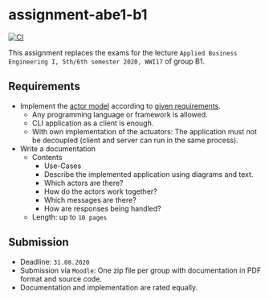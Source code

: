 # assignment-abe1-b1

[![CI](https://github.com/DHBW-VS-WI17B/assignment-abe1-b1/workflows/CI/badge.svg?branch=master)](https://github.com/DHBW-VS-WI17B/assignment-abe1-b1/actions?query=workflow%3ACI)

This assignment replaces the exams for the lecture `Applied Business Engineering I, 5th/6th semester 2020, WWI17` of group B1. 

## Requirements

- Implement the [actor model](https://en.wikipedia.org/wiki/Actor_model) according to [given requirements](docs/assignment.pdf).
    - Any programming language or framework is allowed.
    - CLI application as a client is enough.
    - With own implementation of the actuators: The application must not be decoupled (client and server can run in the same process).
- Write a documentation
    - Contents
        - Use-Cases
        - Describe the implemented application using diagrams and text.
        - Which actors are there?
        - How do the actors work together?
        - Which messages are there?
        - How are responses being handled?
    - Length: up to `10 pages`

## Submission
  
- Deadline: `31.08.2020`
- Submission via `Moodle`: One zip file per group with documentation in PDF format and source code.
- Documentation and implementation are rated equally.